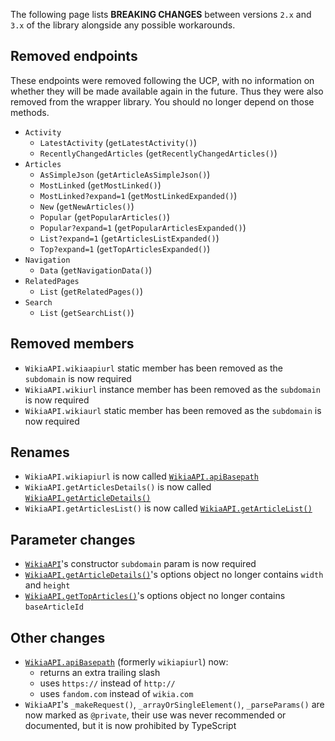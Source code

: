 The following page lists **BREAKING CHANGES** between versions `2.x` and `3.x` of the library alongside any possible workarounds.

## Removed endpoints
These endpoints were removed following the UCP, with no information on whether they will be made available again in the future. Thus they were also removed from the wrapper library. You should no longer depend on those methods.

- `Activity`
  - `LatestActivity` (`getLatestActivity()`)
  - `RecentlyChangedArticles` (`getRecentlyChangedArticles()`)
- `Articles`
  - `AsSimpleJson` (`getArticleAsSimpleJson()`)
  - `MostLinked` (`getMostLinked()`)
  - `MostLinked?expand=1` (`getMostLinkedExpanded()`)
  - `New` (`getNewArticles()`)
  - `Popular` (`getPopularArticles()`)
  - `Popular?expand=1` (`getPopularArticlesExpanded()`)
  - `List?expand=1` (`getArticlesListExpanded()`)
  - `Top?expand=1` (`getTopArticlesExpanded()`)
- `Navigation`
  - `Data` (`getNavigationData()`)
- `RelatedPages`
  - `List` (`getRelatedPages()`)
- `Search`
  - `List` (`getSearchList()`)

## Removed members
- `WikiaAPI.wikiaapiurl` static member has been removed as the `subdomain` is now required
- `WikiaAPI.wikiurl` instance member has been removed as the `subdomain` is now required
- `WikiaAPI.wikiaurl` static member has been removed as the `subdomain` is now required

## Renames
- `WikiaAPI.wikiapiurl` is now called [`WikiaAPI.apiBasepath`](WikiaAPI.html#apiBasepath)
- `WikiaAPI.getArticlesDetails()` is now called [`WikiaAPI.getArticleDetails()`](WikiaAPI.html#getArticleDetails)
- `WikiaAPI.getArticlesList()` is now called [`WikiaAPI.getArticleList()`](WikiaAPI.html#getArticleList)

## Parameter changes
- [`WikiaAPI`](WikiaAPI.html)'s constructor `subdomain` param is now required
- [`WikiaAPI.getArticleDetails()`](WikiaAPI.html#getArticleDetails)'s options object no longer contains `width` and `height`
- [`WikiaAPI.getTopArticles()`](WikiaAPI.html#getTopArticles)'s options object no longer contains `baseArticleId`

## Other changes
- [`WikiaAPI.apiBasepath`](WikiaAPI.html#apiBasepath) (formerly `wikiapiurl`) now:
  - returns an extra trailing slash
  - uses `https://` instead of `http://`
  - uses `fandom.com` instead of `wikia.com`
- `WikiaAPI`'s `_makeRequest()`, `_arrayOrSingleElement()`, `_parseParams()` are now marked as `@private`, their use was never recommended or documented, but it is now prohibited by TypeScript
